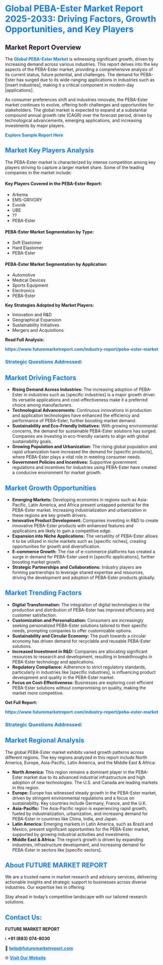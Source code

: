 <h1 style="color: #007BFF;">Global PEBA-Ester Market Report 2025-2033: Driving Factors, Growth Opportunities, and Key Players</h1>

<section id="overview">
<h2>Market Report Overview</h2>
<p>The <a href="https://www.futuremarketreport.com/industry-report/peba-ester-market" style="color: #007BFF; text-decoration: none;"><strong>Global PEBA-Ester Market</strong></a> is witnessing significant growth, driven by increasing demand across various industries. This report delves into the key aspects of the PEBA-Ester market, providing a comprehensive analysis of its current status, future potential, and challenges. The demand for PEBA-Ester has surged due to its wide-ranging applications in industries such as [insert industries], making it a critical component in modern-day [applications].</p>
<p>As consumer preferences shift and industries innovate, the PEBA-Ester market continues to evolve, offering both challenges and opportunities for stakeholders. The global market is expected to expand at a substantial compound annual growth rate (CAGR) over the forecast period, driven by technological advancements, emerging applications, and increasing investments by major players.</p>
</section>

<section id="overview">
<p><a href="https://www.futuremarketreport.com/request-sample/reportId=89881" style="color: #007BFF; text-decoration: none;"><strong>Explore Sample Report Here</strong></a></p>
</section>

<section id="key-players">
<h2 style="color: #007BFF;">Market Key Players Analysis</h2>
<p>The PEBA-Ester market is characterized by intense competition among key players striving to capture a larger market share. Some of the leading companies in the market include:</p>
<h4>Key Players Covered in the PEBA-Ester Report:</h4>
<ul><li>Arkema</li><li>EMS-GRIVORY</li><li>Evonik</li><li>UBE</li><li>??</li><li>PEBA-Ester</li></ul>
<h4>PEBA-Ester Market Segmentation by Type:</h4>
<ul><li>Soft Elastomer</li><li>Hard Elastomer</li><li>PEBA-Ester</li></ul>

<h4>PEBA-Ester Market Segmentation by Application:</h4>
<ul><li>Automotive</li><li>Medical Devices</li><li>Sports Equipment</li><li>Electronics</li><li>PEBA-Ester</li></ul>
<p><strong>Key Strategies Adopted by Market Players:</strong></p>
<ul>
<li>Innovation and R&D</li>
<li>Geographical Expansion</li>
<li>Sustainability Initiatives</li>
<li>Mergers and Acquisitions</li>
</ul>
</section>

<section>
<p><strong>Read Full Analysis: </strong></p><a href="https://www.futuremarketreport.com/industry-report/peba-ester-market" style="color: #007BFF; text-decoration: none;"><strong>https://www.futuremarketreport.com/industry-report/peba-ester-market</strong></a>
<h3 style="color: #007BFF;">Strategic Questions Addressed:</h3>
</section>

<section id="driving-factors">
<h2 style="color: #007BFF;">Market Driving Factors</h2>
<ul>
<li><strong>Rising Demand Across Industries:</strong> The increasing adoption of PEBA-Ester in industries such as [specific industries] is a major growth driver. Its versatile applications and cost-effectiveness make it a preferred choice among manufacturers.</li>
<li><strong>Technological Advancements:</strong> Continuous innovations in production and application technologies have enhanced the efficiency and performance of PEBA-Ester, further boosting market demand.</li>
<li><strong>Sustainability and Eco-Friendly Initiatives:</strong> With growing environmental concerns, the demand for sustainable PEBA-Ester solutions has surged. Companies are investing in eco-friendly variants to align with global sustainability goals.</li>
<li><strong>Growing Population and Urbanization:</strong> The rising global population and rapid urbanization have increased the demand for [specific products], where PEBA-Ester plays a vital role in meeting consumer needs.</li>
<li><strong>Government Policies and Incentives:</strong> Supportive government regulations and incentives for industries using PEBA-Ester have created a conducive environment for market growth.</li>
</ul>
</section>

<section id="growth-opportunities">
<h2 style="color: #007BFF;">Market Growth Opportunities</h2>
<ul>
<li><strong>Emerging Markets:</strong> Developing economies in regions such as Asia-Pacific, Latin America, and Africa present untapped potential for the PEBA-Ester market. Increasing industrialization and urbanization in these regions are key growth drivers.</li>
<li><strong>Innovative Product Development:</strong> Companies investing in R&D to create innovative PEBA-Ester products with enhanced features and applications are likely to gain a competitive edge.</li>
<li><strong>Expansion into Niche Applications:</strong> The versatility of PEBA-Ester allows it to be utilized in niche markets such as [specific niches], creating opportunities for growth and diversification.</li>
<li><strong>E-commerce Growth:</strong> The rise of e-commerce platforms has created a surge in demand for PEBA-Ester used in [specific applications], further boosting market growth.</li>
<li><strong>Strategic Partnerships and Collaborations:</strong> Industry players are forming partnerships to leverage shared expertise and resources, driving the development and adoption of PEBA-Ester products globally.</li>
</ul>
</section>

<section id="trending-factors">
<h2 style="color: #007BFF;">Market Trending Factors</h2>
<ul>
<li><strong>Digital Transformation:</strong> The integration of digital technologies in the production and distribution of PEBA-Ester has improved efficiency and customer satisfaction.</li>
<li><strong>Customization and Personalization:</strong> Consumers are increasingly seeking personalized PEBA-Ester solutions tailored to their specific needs, prompting companies to offer customizable options.</li>
<li><strong>Sustainability and Circular Economy:</strong> The push towards a circular economy has driven demand for recyclable and reusable PEBA-Ester solutions.</li>
<li><strong>Increased Investment in R&D:</strong> Companies are allocating significant resources to research and development, resulting in breakthroughs in PEBA-Ester technology and applications.</li>
<li><strong>Regulatory Compliance:</strong> Adherence to strict regulatory standards, particularly in industries like [specific industries], is influencing product development and quality in the PEBA-Ester market.</li>
<li><strong>Focus on Cost-Effectiveness:</strong> Businesses are exploring cost-efficient PEBA-Ester solutions without compromising on quality, making the market more competitive.</li>
</ul>
</section>

<section>
<p><strong>Get Full Report: </strong></p><a href="https://www.futuremarketreport.com/industry-report/peba-ester-market" style="color: #007BFF; text-decoration: none;"><strong>https://www.futuremarketreport.com/industry-report/peba-ester-market</strong></a>
<h3 style="color: #007BFF;">Strategic Questions Addressed:</h3>
</section>


<section id="regional-analysis">
<h2 style="color: #007BFF;">Market Regional Analysis</h2>
<p>The global PEBA-Ester market exhibits varied growth patterns across different regions. The key regions analyzed in this report include North America, Europe, Asia-Pacific, Latin America, and the Middle East & Africa:</p>
<ul>
<li><strong>North America:</strong> This region remains a dominant player in the PEBA-Ester market due to its advanced industrial infrastructure and high adoption of new technologies. The U.S. and Canada are leading markets in this region.</li>
<li><strong>Europe:</strong> Europe has witnessed steady growth in the PEBA-Ester market, driven by stringent environmental regulations and a focus on sustainability. Key countries include Germany, France, and the U.K.</li>
<li><strong>Asia-Pacific:</strong> The Asia-Pacific region is experiencing rapid growth, fueled by industrialization, urbanization, and increasing demand for PEBA-Ester in countries like China, India, and Japan.</li>
<li><strong>Latin America:</strong> Emerging markets in Latin America, such as Brazil and Mexico, present significant opportunities for the PEBA-Ester market, supported by growing industrial activities and investments.</li>
<li><strong>Middle East & Africa:</strong> The region’s growth is driven by expanding industries, infrastructure development, and increasing demand for PEBA-Ester in sectors like [specific sectors].</li>
</ul>
</section>

<footer>
<h2 style="color: #007BFF;">About FUTURE MARKET REPORT</h2>
<p>We are a trusted name in market research and advisory services, delivering actionable insights and strategic support to businesses across diverse industries. Our expertise lies in offering:</p>

<p>Stay ahead in today’s competitive landscape with our tailored research solutions.</p>

<h2 style="color: #007BFF;">Contact Us:</h2>
<p><strong>FUTURE MARKET REPORT</strong></p>
<p>📞 <strong>+91 (883) 074-8030</strong></p>
<p>📧 <strong><a href="mailto:help@futuremarketreport.com" style="color: #007BFF;">help@futuremarketreport.com</a></strong></p>
<p>🌐 <strong><a href="https://www.futuremarketreport.com/" style="color: #007BFF;">Visit Our Website</a></strong></p>
</footer>